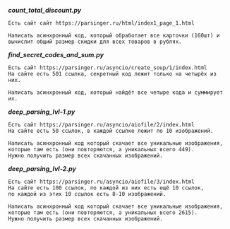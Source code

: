 ﻿***count_total_discount.py***

    Есть сайт сайт https://parsinger.ru/html/index1_page_1.html

    Написать асинхронный код, который обработает все карточки (160шт) и
    вычислит общий размер скидки для всех товаров в рублях.

***find_secret_codes_and_sum.py***

    Есть сайт https://parsinger.ru/asyncio/create_soup/1/index.html
    На сайте есть 501 ссылка, секретный код лежит только на четырёх из них.

    Написать асинхронный код, который найдёт все четыре кода и суммирует их.

***deep_parsing_lvl-1.py***

    Есть сайт https://parsinger.ru/asyncio/aiofile/2/index.html 
    На сайте есть 50 ссылок, в каждой ссылке лежит по 10 изображений.

    Написать асинхронный код который скачает все уникальные изображения,
    которые там есть (они повторяются, а уникальных всего 449).
    Нужно получить размер всех скачанных изображений.

***deep_parsing_lvl-2.py***

    Есть сайт https://parsinger.ru/asyncio/aiofile/3/index.html 
    На сайте есть 100 ссылок, по каждой из них есть ещё 10 ссылок, 
    по каждой из этих 10 ссылок есть 8-10 изображений.

    Написать асинхронный код который скачает все уникальные изображения,
    которые там есть (они повторяются, а уникальных всего 2615).
    Нужно получить размер всех скачанных изображений.